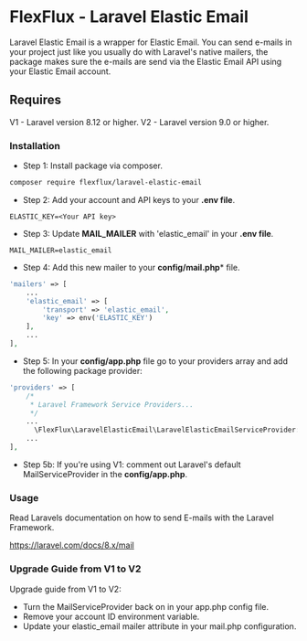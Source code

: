 # FlexFlux - Laravel Elastic Email

Laravel Elastic Email is a wrapper for Elastic Email.
You can send e-mails in your project just like you usually do with Laravel's native mailers, the package makes sure the e-mails are send via the Elastic Email API using your Elastic Email account.

## Requires
V1 - Laravel version 8.12 or higher.
V2 - Laravel version 9.0 or higher.

### Installation ###

* Step 1: Install package via composer.

```bash
composer require flexflux/laravel-elastic-email
```

* Step 2: Add your account and API keys to your **.env file**.
```
ELASTIC_KEY=<Your API key>
```

* Step 3: Update **MAIL_MAILER** with 'elastic_email' in your **.env file**.
```
MAIL_MAILER=elastic_email
```

* Step 4: Add this new mailer to your **config/mail.php*** file.
```php
'mailers' => [
    ...
    'elastic_email' => [
        'transport' => 'elastic_email',
        'key' => env('ELASTIC_KEY')
    ],  
    ...
],
```

* Step 5: In your **config/app.php** file go to your providers array and add the following package provider:
```php
'providers' => [
    /*
     * Laravel Framework Service Providers...
     */
    ...
      \FlexFlux\LaravelElasticEmail\LaravelElasticEmailServiceProvider::class,
    ...
],
```

* Step 5b: If you're using V1: comment out Laravel's default MailServiceProvider in the **config/app.php**.

### Usage ###

Read Laravels documentation on how to send E-mails with the Laravel Framework.

https://laravel.com/docs/8.x/mail

### Upgrade Guide from V1 to V2 ###
Upgrade guide from V1 to V2:
- Turn the MailServiceProvider back on in your app.php config file.
- Remove your account ID environment variable.
- Update your elastic_email mailer attribute in your mail.php configuration.
